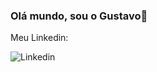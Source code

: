 ### Olá mundo, sou o Gustavo👋

Meu Linkedin:

![Linkedin](https://img.shields.io/badge/LinkedIn-0077B5?style=for-the-badge&logo=linkedin&logoColor=white)
